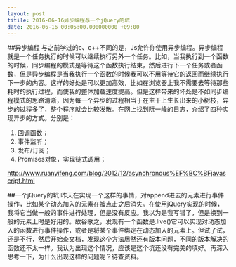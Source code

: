 ```yaml
---
layout: post
titile: 2016-06-16异步编程与一个jQuery的坑
date: 2016-06-16 00:05:00.000000000 +09:00
---
```



##异步编程
与之前学过的c、c++不同的是，Js允许你使用异步编程。异步编程就是一个任务执行的时候可以继续执行另外一个任务。比如，当我执行到一个函数的时候，同步编程的模式是等待这个函数执行结束，然后进行下一个任务或者函数，但是异步编程是当我执行一个函数的时候我可以不用等待它的返回而继续执行下一步的内容。这样的好处是可以更加高效，比如在浏览器上我不需要去等待那些耗时的执行过程，而使我的整体加载速度提高。但是这样带来的坏处是不如同步编程模式的思路清晰，因为每一个异步的过程相当于在主干上生长出来的小树枝，异步的过程多了，整个程序就会比较发散。在网上找到阮一峰的日志，介绍了四种实现异步的方式。分别是：

1. 回调函数；
2. 事件监听；
3. 发布/订阅；
4. Promises对象，实现链式调用；

http://www.ruanyifeng.com/blog/2012/12/asynchronous%EF%BC%BFjavascript.html

##一个jQuery的坑
昨天在实现一个这样的事情，对append进去的元素进行事件操作，比如某个动态加入的元素在被点击之后消失。在使用jQuery实现的时候，我将它当做一般的事件进行处理，但是没有反应。我以为是我写错了，但是换到一般的元素上时是好用的。故谷歌之，发现有一个函数是.live()它可以实现对动态加入的函数进行事件操作，或者是将某个事件绑定在动态加入的元素上。但试了试，还是不行，然后开始查文档，发现这个方法居然还有版本问题，不同的版本解决的函数还不太一样。我认为出现这个情况，应该是这个坑还没有完美的填好。再深入思考一下，为什么出现这样的问题呢？待查资料。